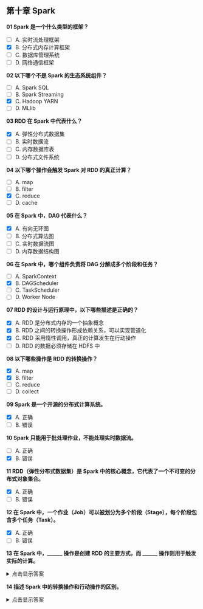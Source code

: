 ## 第十章 Spark

**01 Spark 是一个什么类型的框架？**  
- [ ] A. 实时流处理框架  
- [x] B. 分布式内存计算框架  
- [ ] C. 数据库管理系统  
- [ ] D. 网络通信框架  

**02 以下哪个不是 Spark 的生态系统组件？**  
- [ ] A. Spark SQL  
- [ ] B. Spark Streaming  
- [x] C. Hadoop YARN  
- [ ] D. MLlib  

**03 RDD 在 Spark 中代表什么？**  
- [x] A. 弹性分布式数据集  
- [ ] B. 实时数据流  
- [ ] C. 内存数据库表  
- [ ] D. 分布式文件系统  

**04 以下哪个操作会触发 Spark 对 RDD 的真正计算？**  
- [ ] A. map  
- [ ] B. filter  
- [x] C. reduce  
- [ ] D. cache  

**05 在 Spark 中，DAG 代表什么？**  
- [x] A. 有向无环图  
- [ ] B. 分布式算法图  
- [ ] C. 实时数据流图  
- [ ] D. 内存数据结构图  

**06 在 Spark 中，哪个组件负责将 DAG 分解成多个阶段和任务？**  
- [ ] A. SparkContext  
- [x] B. DAGScheduler  
- [ ] C. TaskScheduler  
- [ ] D. Worker Node  

**07 RDD 的设计与运行原理中，以下哪些描述是正确的？**  
- [x] A. RDD 是分布式内存的一个抽象概念  
- [x] B. RDD 之间的转换操作形成依赖关系，可以实现管道化  
- [x] C. RDD 采用惰性调用，真正的计算发生在行动操作  
- [ ] D. RDD 的数据必须存储在 HDFS 中  

**08 以下哪些操作是 RDD 的转换操作？**  
- [x] A. map  
- [x] B. filter  
- [ ] C. reduce  
- [ ] D. collect  

**09 Spark 是一个开源的分布式计算系统。**  
- [x] A. 正确  
- [ ] B. 错误  

**10 Spark 只能用于批处理作业，不能处理实时数据流。**  
- [ ] A. 正确  
- [x] B. 错误  

**11 RDD（弹性分布式数据集）是 Spark 中的核心概念，它代表了一个不可变的分布式对象集合。**  
- [x] A. 正确  
- [ ] B. 错误  

**12 在 Spark 中，一个作业（Job）可以被划分为多个阶段（Stage），每个阶段包含多个任务（Task）。**  
- [x] A. 正确  
- [ ] B. 错误  

**13 在 Spark 中，______ 操作是创建 RDD 的主要方式，而 ______ 操作则用于触发实际的计算。**  
<details><summary>点击显示答案</summary>
转换；行动
</details>

**14 描述 Spark 中的转换操作和行动操作的区别。**  
<details><summary>点击显示答案</summary>
**转换操作（transformation）**：对已有 RDD 进行加工（如 map、filter、flatMap 等），生成新的 RDD；这些操作都是惰性求值，只是记录血缘（lineage），不会立刻执行。  
**行动操作（action）**：触发整个依赖 DAG 的真正计算，并将结果返回给 Driver 或写入外部存储（如 reduce、collect、count、saveAsTextFile 等）。
</details>
